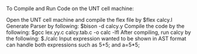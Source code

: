 To Compile and Run Code on the UNT cell machine:

Open the UNT cell machine and compile the flex file by $flex calcy.l
Generate Parser by following: $bison -d calcy.y
Compile the code by the following: $gcc lex.yy.c calcy.tab.c -o calc -lfl
After compiling, run calcy by the following: $./calc
Input expression wanted to be shown in AST format can handle both expressions such as 5+5; and a=5*5;
